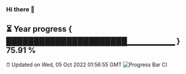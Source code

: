 ### Hi there 👋
⏳ Year progress { ██████████████████████▁▁▁▁▁▁▁▁ } 75.91 %
---
⏰ Updated on Wed, 05 Oct 2022 01:56:55 GMT
![Progress Bar CI](https://github.com/liununu/liununu/workflows/Progress%20Bar%20CI/badge.svg)
